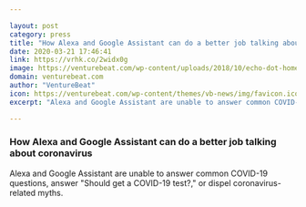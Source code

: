 ```yaml
---

layout: post
category: press
title: "How Alexa and Google Assistant can do a better job talking about coronavirus"
date: 2020-03-21 17:46:41
link: https://vrhk.co/2widx0g
image: https://venturebeat.com/wp-content/uploads/2018/10/echo-dot-home-mini-e1578632867450.jpg?w=1200&strip=all
domain: venturebeat.com
author: "VentureBeat"
icon: https://venturebeat.com/wp-content/themes/vb-news/img/favicon.ico
excerpt: "Alexa and Google Assistant are unable to answer common COVID-19 questions, answer \"Should get a COVID-19 test?,\" or dispel coronavirus-related myths."

---
```


### How Alexa and Google Assistant can do a better job talking about coronavirus

Alexa and Google Assistant are unable to answer common COVID-19 questions, answer "Should get a COVID-19 test?," or dispel coronavirus-related myths.